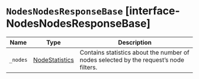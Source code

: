 # `NodesNodesResponseBase` [interface-NodesNodesResponseBase]

| Name | Type | Description |
| - | - | - |
| `_nodes` | [NodeStatistics](./NodeStatistics.md) | Contains statistics about the number of nodes selected by the request’s node filters. |
